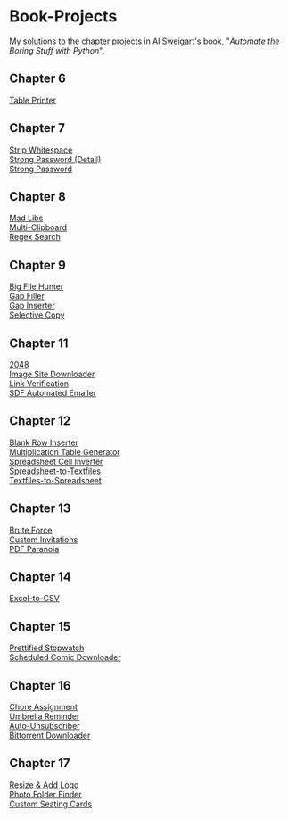 # Book-Projects
My solutions to the chapter projects in Al Sweigart's book, "*Automate the Boring Stuff with Python*".

## Chapter 6
[Table Printer](https://github.com/dzes483/Book-Projects/blob/master/book-projects/Chapter-6/table_printer.py)<br/>

## Chapter 7
[Strip Whitespace](https://github.com/dzes483/Book-Projects/blob/master/book-projects/Chapter-7/strip.py)<br/>
[Strong Password (Detail)](https://github.com/dzes483/Book-Projects/blob/master/book-projects/Chapter-7/strong_password_detail.py)<br/>
[Strong Password](https://github.com/dzes483/Book-Projects/blob/master/book-projects/Chapter-7/strong_password.py)<br/>

## Chapter 8
[Mad Libs](https://github.com/dzes483/Book-Projects/blob/master/book-projects/Chapter-8/mad_libs.py)<br/>
[Multi-Clipboard](https://github.com/dzes483/Book-Projects/blob/master/book-projects/Chapter-8/mcb.pyw)<br/>
[Regex Search](https://github.com/dzes483/Book-Projects/blob/master/book-projects/Chapter-8/regex_search.py)<br/>

## Chapter 9
[Big File Hunter](https://github.com/dzes483/Book-Projects/blob/master/book-projects/Chapter-9/big_file_hunter.py)<br/>
[Gap Filler](https://github.com/dzes483/Book-Projects/blob/master/book-projects/Chapter-9/gap_filler.py)<br/>
[Gap Inserter](https://github.com/dzes483/Book-Projects/blob/master/book-projects/Chapter-9/gap_inserter.py)<br/>
[Selective Copy](https://github.com/dzes483/Book-Projects/blob/master/book-projects/Chapter-9/selective_copy.py)<br/>

## Chapter 11
[2048](https://github.com/dzes483/Book-Projects/blob/master/book-projects/Chapter-11/2048.py)<br/>
[Image Site Downloader](https://github.com/dzes483/Book-Projects/blob/master/book-projects/Chapter-11/image_site_downloader.py)<br/>
[Link Verification](https://github.com/dzes483/Book-Projects/blob/master/book-projects/Chapter-11/link_verification.py)<br/>
[SDF Automated Emailer](https://github.com/dzes483/Book-Projects/blob/master/book-projects/Chapter-11/sdf_automated_emailer.py)<br/>

## Chapter 12
[Blank Row Inserter](https://github.com/dzes483/Book-Projects/blob/master/book-projects/Chapter-12/blank_row_inserter.py)<br/>
[Multiplication Table Generator](https://github.com/dzes483/Book-Projects/blob/master/book-projects/Chapter-12/multiplication_table.py)<br/>
[Spreadsheet Cell Inverter](https://github.com/dzes483/Book-Projects/blob/master/book-projects/Chapter-12/spreadsheet_cell_inverter.py)<br/>
[Spreadsheet-to-Textfiles](https://github.com/dzes483/Book-Projects/blob/master/book-projects/Chapter-12/spreadsheet_to_text_files.py)<br/>
[Textfiles-to-Spreadsheet](https://github.com/dzes483/Book-Projects/blob/master/book-projects/Chapter-12/text_files_to_spreadsheet.py)<br/>

## Chapter 13
[Brute Force](https://github.com/dzes483/Book-Projects/blob/master/book-projects/Chapter-13/brute_force.py)<br/>
[Custom Invitations](https://github.com/dzes483/Book-Projects/blob/master/book-projects/Chapter-13/custom_invitations.py)<br/>
[PDF Paranoia](https://github.com/dzes483/Book-Projects/blob/master/book-projects/Chapter-13/PDF_paranoia.py)<br/>

## Chapter 14
[Excel-to-CSV](https://github.com/dzes483/Book-Projects/blob/master/book-projects/Chapter-14/excel_to_csv.py)<br/>

## Chapter 15
[Prettified Stopwatch](https://github.com/dzes483/Book-Projects/blob/master/book-projects/Chapter-15/prettified_stopwatch.py)<br/>
[Scheduled Comic Downloader](https://github.com/dzes483/Book-Projects/blob/master/book-projects/Chapter-15/scheduled_comic_downloader.py)<br/>

## Chapter 16
[Chore Assignment](https://github.com/dzes483/Book-Projects/blob/master/book-projects/Chapter-16/chore_assignment.py)<br/>
[Umbrella Reminder](https://github.com/dzes483/Book-Projects/blob/master/book-projects/Chapter-16/umbrella_reminder.py)<br/>
[Auto-Unsubscriber](https://github.com/dzes483/Book-Projects/blob/master/book-projects/Chapter-16/auto_unsubscriber.py)<br/>
[Bittorrent Downloader](https://github.com/dzes483/Book-Projects/blob/master/book-projects/Chapter-16/bittorrent_downloader.py)<br/>

## Chapter 17
[Resize & Add Logo](https://github.com/dzes483/Book-Projects/blob/master/book-projects/Chapter-17/resize_add_logo.py)<br/>
[Photo Folder Finder](https://github.com/dzes483/Book-Projects/blob/master/book-projects/Chapter-17/photo_folder_finder.py)<br/>
[Custom Seating Cards](https://github.com/dzes483/Book-Projects/blob/master/book-projects/Chapter-17/custom_seating_cards.py)<br/>
